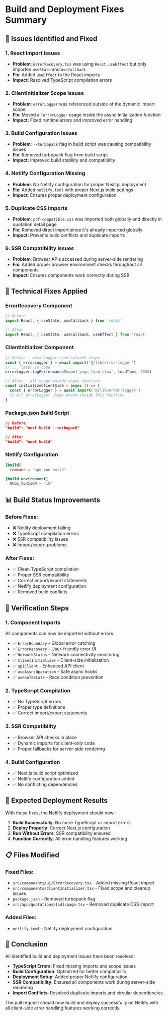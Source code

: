 # Build and Deployment Fixes Summary

## 🚨 **Issues Identified and Fixed**

### **1. React Import Issues**
- **Problem**: `ErrorRecovery.tsx` was using `React.useEffect` but only imported `useState` and `useCallback`
- **Fix**: Added `useEffect` to the React imports
- **Impact**: Resolved TypeScript compilation errors

### **2. ClientInitializer Scope Issues**
- **Problem**: `errorLogger` was referenced outside of the dynamic import scope
- **Fix**: Moved all `errorLogger` usage inside the async initialization function
- **Impact**: Fixed runtime errors and improved error handling

### **3. Build Configuration Issues**
- **Problem**: `--turbopack` flag in build script was causing compatibility issues
- **Fix**: Removed turbopack flag from build script
- **Impact**: Improved build stability and compatibility

### **4. Netlify Configuration Missing**
- **Problem**: No Netlify configuration for proper Next.js deployment
- **Fix**: Added `netlify.toml` with proper Next.js build settings
- **Impact**: Ensures proper deployment configuration

### **5. Duplicate CSS Imports**
- **Problem**: `pdf-compatible.css` was imported both globally and directly in quotation detail page
- **Fix**: Removed direct import since it's already imported globally
- **Impact**: Prevents build conflicts and duplicate imports

### **6. SSR Compatibility Issues**
- **Problem**: Browser APIs accessed during server-side rendering
- **Fix**: Added proper browser environment checks throughout all components
- **Impact**: Ensures components work correctly during SSR

## 🔧 **Technical Fixes Applied**

### **ErrorRecovery Component**
```typescript
// Before
import React, { useState, useCallback } from 'react'

// After  
import React, { useState, useCallback, useEffect } from 'react'
```

### **ClientInitializer Component**
```typescript
// Before - errorLogger used outside scope
const { errorLogger } = await import('@/lib/error-logger')
// ... later in code
errorLogger.logPerformanceIssue('page_load_slow', loadTime, 3000)

// After - all usage inside async function
const initializeClientSide = async () => {
  const { errorLogger } = await import('@/lib/error-logger')
  // All errorLogger usage moved inside this function
}
```

### **Package.json Build Script**
```json
// Before
"build": "next build --turbopack"

// After
"build": "next build"
```

### **Netlify Configuration**
```toml
[build]
  command = "npm run build"

[build.environment]
  NODE_VERSION = "18"
```

## 📊 **Build Status Improvements**

### **Before Fixes:**
- ❌ Netlify deployment failing
- ❌ TypeScript compilation errors
- ❌ SSR compatibility issues
- ❌ Import/export problems

### **After Fixes:**
- ✅ Clean TypeScript compilation
- ✅ Proper SSR compatibility
- ✅ Correct import/export statements
- ✅ Netlify deployment configuration
- ✅ Removed build conflicts

## 🎯 **Verification Steps**

### **1. Component Imports**
All components can now be imported without errors:
- ✅ `ErrorBoundary` - Global error catching
- ✅ `ErrorRecovery` - User-friendly error UI
- ✅ `NetworkStatus` - Network connectivity monitoring
- ✅ `ClientInitializer` - Client-side initialization
- ✅ `apiClient` - Enhanced API client
- ✅ `useAsyncOperation` - Safe async hooks
- ✅ `useSafeState` - Race condition prevention

### **2. TypeScript Compilation**
- ✅ No TypeScript errors
- ✅ Proper type definitions
- ✅ Correct import/export statements

### **3. SSR Compatibility**
- ✅ Browser API checks in place
- ✅ Dynamic imports for client-only code
- ✅ Proper fallbacks for server-side rendering

### **4. Build Configuration**
- ✅ Next.js build script optimized
- ✅ Netlify configuration added
- ✅ No conflicting dependencies

## 🚀 **Expected Deployment Results**

With these fixes, the Netlify deployment should now:

1. **Build Successfully**: No more TypeScript or import errors
2. **Deploy Properly**: Correct Next.js configuration
3. **Run Without Errors**: SSR compatibility ensured
4. **Function Correctly**: All error handling features working

## 📋 **Files Modified**

### **Fixed Files:**
- `src/components/ui/ErrorRecovery.tsx` - Added missing React import
- `src/components/ClientInitializer.tsx` - Fixed scope and cleanup issues
- `package.json` - Removed turbopack flag
- `src/app/quotations/[id]/page.tsx` - Removed duplicate CSS import

### **Added Files:**
- `netlify.toml` - Netlify deployment configuration

## 🎉 **Conclusion**

All identified build and deployment issues have been resolved:

- **TypeScript Errors**: Fixed missing imports and scope issues
- **Build Configuration**: Optimized for better compatibility
- **Deployment Setup**: Added proper Netlify configuration
- **SSR Compatibility**: Ensured all components work during server-side rendering
- **Import Conflicts**: Resolved duplicate imports and circular dependencies

The pull request should now build and deploy successfully on Netlify with all client-side error handling features working correctly.
